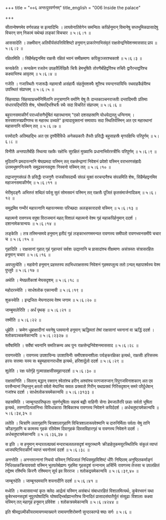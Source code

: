 +++
title = "००६ अन्तःपुरवर्णनम्"
title_english = "006 Inside the palace"

+++


सीतान्वेषणमेव वर्णयन्नाह स इत्यादिभिः । लाघवेनातिवेगेन समन्वितः
कपिर्हनूमान् विमानेषु सप्तभूमिकप्रासादेषु विचरन् सन् निकामं यथेच्छं
लङ्कां विचचार  ॥  ५।६।१  ॥   

  

आससादेति । लक्ष्मीवान् अतिवीर्यसंपत्तिविशिष्टो हनुमान्
प्राकारेणाभिसंवृतं राक्षसेन्द्रनिवेशनमाससाद प्राप  ॥  ५।६।२  ॥   

  

रक्षितमिति । सिंहैर्महद्वनमिव राक्षसैः रक्षितं भवनं समीक्षमाणः
कपिकुञ्जरश्चकाशे  ॥  ५।६।३  ॥   

  

रूप्यकेति । रूप्यकेण रजतेन उपहतैर्लिखितैः चित्रैः हेमभूषितैः
तोरणैर्बहिर्द्वारैश्च रुचिरैः द्वारैरन्तर्द्वारैश्च कक्ष्याभिश्च आवृतम्
 ॥  ५।६।४  ॥   

  

गजेति । गजास्थितैः गजारूढैः महामात्रौ असंहार्यैः संहर्तुमशक्यैः शूरैश्च
स्यन्दनयायिभिः रथवाहकैर्हयैश्च उपस्थितं संप्राप्तम्  ॥  ५।६।५  ॥   

  

सिंहव्याघ्राः सिंहव्याघ्रचर्मनिर्मितानि तनुत्राणानि वर्माणि येषु तैः
दान्तकाञ्चनराजतीः दन्तादिमयीः प्रतिमाः संधारयद्भिरिति शेषः,
घोषवद्भिश्चित्रैः रथैः सदा विचरितं संप्राप्तम्  ॥  ५।६।६  ॥   

  

बहुरत्नसमाकीर्णं परार्ध्यासनैर्भूषितं महारथानाम् "एको दशसहस्राणि
योधयेद्यस्तु धन्विनाम् । शस्त्रशास्त्रप्रवीणश्च स महारथ उच्यते"
इत्यादावुक्तानां समावापः सदा स्थितिर्यस्मिन् अत एव महारथानां महासनानि
यस्मिन् तत्  ॥  ५।६।७  ॥   

परमोदारैः अतिमहद्भिः अत एव दृश्यैर्विविधैः अनेकप्रकारैः तैस्तैः
प्रसिद्धैः बहुसाहस्रैः मृगपक्षिभिः परिपूर्णम्  ॥  ५।६।८  ॥   

  

विनीतैः अन्तपालैर्बहिः स्थित्या रक्षकैः रक्षोभिः सुरक्षितं मुख्याभिः
प्रधानाभिर्वरस्त्रीभिः परिपूर्णम्  ॥  ५।६।९  ॥   

  

मुदितानि प्रमदारत्नानि श्रेष्ठप्रमदा यस्मिन् तत् राक्षसेन्द्राणां
निवेशनं प्रवेशो यस्मिन् वराभरणसंह्रादैः उत्तमभूषणनिःस्वनैः
समुद्रस्वनसदृशः निस्वनो यस्मिन् तत्  ॥  ५।६।१०  ॥   

  

तद्राजगुणसंपन्नं तैः प्रसिद्धैः राजगुणैः राजकीयपदार्थैः संपन्नं युक्तं
वरचन्दनैश्च संपन्नमिति शेषः, सिंहैर्महद्वनमिव महाजनसमाकीर्णम्  ॥  ५।६।११
 ॥   

  

भेरीमृदङ्गैः अभिरुतं शब्दितं पर्वसु सुतं सोमसवनं यस्मिन् तत् राक्षसैः
पूजितं कृतसंमार्जनादिकम्  ॥  ५।६।१२  ॥   

  

समुद्रमिव गम्भीरं महारत्नानि महारत्नमयाः परिच्छदाः अलङ्कारादयो यस्मिन्
 ॥  ५।६।१३  ॥   

  

महात्मनो रावणस्य वपुषा विराजमानं महत् विशालं महात्मनो वेश्म गृहं
महाकपिर्हनुमान् ददर्श । दशानामेकत्रान्वयः  ॥  ५।६।१४  ॥   

  

लङ्केति । तत्र तस्मिन्समये हनुमान् इतीदं गृहं लङ्काभरणममन्यत रावणस्य
समीपतो रावणभवनसमीपे चचार च  ॥  ५।६।१५  ॥   

  

गृहादिति । राक्षसानां गृहात् गृहं गृहान्तरं सर्वशः उद्यानानि च
प्रासादांश्च वीक्षमाणः असंत्रस्तः संत्रासरहितः हनूमान् चचार  ॥  ५।६।१६
 ॥   

  

अवप्लुत्येति । महावेगो हनूमान् प्रहस्तस्य तदभिधराक्षसस्य निवेशनं
गृहमवप्लुत्य ततो ऽन्यत् महापार्श्वस्य वेश्म पुप्लुवे  ॥  ५।६।१७  ॥   

  

अथेति । मेघप्रतीकाशं मेघसदृशम्  ॥  ५।६।१८  ॥   

  

महोदरस्येति । सार्धश्लोक एकान्वयी  ॥  ५।६।१९  ॥   

  

शुकस्येति । इन्द्रजितः मेघनादस्य वेश्म जगाम  ॥  ५।६।२०  ॥   

  

जाम्बुमालेरिति । अर्धं पृथक्  ॥  ५।६।२१  ॥   

  

रश्मीति  ॥  ५।६।२२  ॥   

  

धूम्रेति । क्रमेण धूम्राक्षादीनां भवनेषु प्लवमानो हनूमान् ऋद्धिमतां
तेषां राक्षसानां भवनानां वा ऋद्धिं ददर्श । श्लोकपञ्चकमेकान्वयि  ॥ 
५।६।२३२७  ॥   

  

सर्वेषामिति । सर्वेषां भवनानि समतिक्रम्य अथ पुनः
राक्षसेन्द्रनिवेशनमाससाद  ॥  ५।६।२८  ॥   

  

रावणस्येति । रावणस्य उपशायिन्यः उपशायिनीः समीपशयनशीलाः पर्यङ्करक्षिका
इत्यर्थः, राक्षसीः हरिसत्तमः हरयः सत्तमाः यस्य सः बहुमहावानराधीश
इत्यर्थः, हरिशार्दूलो ददर्श  ॥  ५।६।२९  ॥   

  

शूलेति । रक्षः पतेर्गृहे गुल्मान्राक्षसीसमूहान्ददर्श  ॥  ५।६।३०  ॥   

  

राक्षसानिति । सितान् बद्धान् रक्तान् श्वेतांश्च हरीन् अश्वांश्च
परगजारुजान् रिपुगजविनाशकान् अत एव परसैन्यानां निहन्तृ़न् क्षरतो वर्षतो
मेघानिव स्रवतः प्रस्रवतो गिरीन् यथाप्रस्रवं गिरिसदृशान् समरे
परैर्दुर्धषान् गजांश्च ददर्श । सार्धश्लोकत्रयमेकान्वयि  ॥  ५।६।३१३३  ॥   

  

सहस्रमिति । जाम्बूनदपरिष्कृताः सुवर्णभूषिताः सहस्रं बह्वीः वाहिनीः सेनाः
हेमजालैरपि छन्नाः सर्वतो भूषिता इत्यर्थः, तरुणादित्यसंनिभाः विविधाकाराः
शिबिकाश्च रावणस्य निवेशने कपिर्ददर्श । अर्धचतुष्टयमेकान्वयि  ॥  ५।६।३४,३५
 ॥   

  

लतेति । चित्राणि लतागृहाणि चित्रशालागृहाणि विचित्रशालारूपवेश्मानि च
दारुनिर्मिताः पर्वताः येषु तानि क्रीडागृहाणि च कामस्य गृहकं रतिवेश्म
दिवागृहकं दिवसविहारगृहं च रावणस्य निवेशने ददर्श । अर्धचतुष्टयमेकान्वयि
 ॥  ५।६।३६,३७ ॥   

  

स इति । स हनूमान् मन्दरतलप्रख्यं मन्दराचलतलसदृशं मयूरस्थानैः
क्रीडाहेतुकमयूरस्थितिभिः संकुलं व्याप्तं ध्वजयष्टिभिराकीर्णं व्याप्तं
भवनोत्तमं ददर्श  ॥  ५।६।३८  ॥   

  

अनन्तेति । अनन्तरत्नानां निचयो यस्मिन् निधिजालं निधिसमूहविशिष्टं धीरैः
निष्ठितम् अनुष्ठितकर्माङ्गं निधिरक्षकक्रियावयवो यस्मिन् भूतपतेर्बह्मणः
गृहमिव गृहसदृशं रत्नानाम् अर्चिर्भिः रावणस्य तेजसा च उपलक्षितं तद्वेश्म
रश्मिभिः किरणैः रश्मिमान् सूर्य इव विरराज । श्लोकद्वयमेकान्वयि  ॥ 
५।६।३९,४०  ॥   

  

जाम्बूनदेति । जाम्बूनदमयानि शयनादीनि ददर्श  ॥  ५।६।४१  ॥   

  

मध्वेति । मध्वासवाभ्यां कृतः क्लेदः आर्द्रत्वं यस्मिन् असंबाधं
संबाधारहितं विशालमित्यर्थः, कुबेरभवनं यथा कुबेरभवनसदृशं नूपुरघोषादिभिः
घोषवद्भिर्बाह्मान्तरैश्च विनादितं प्रासादसंघातैर्युतं संव्युढाः विशालाः
कक्ष्या यस्मिन् तत् महागृहं हनूमान् प्रविवेश । श्लोकत्रयमेकान्वयि  ॥ 
५।६।४२४४  ॥   

  

इति श्रीमद्वाल्मीकीयरामायणव्याख्याने रामायणशिरोमणौ सुन्दरकाण्डे षष्ठः
सर्गः  ॥  ५।६  ॥   

  


